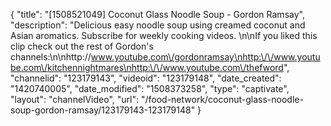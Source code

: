 {
    "title": "[1508521049] Coconut Glass Noodle Soup - Gordon Ramsay",
    "description": "Delicious easy noodle soup using creamed coconut and Asian aromatics. Subscribe for weekly cooking videos. \n\nIf you liked this clip check out the rest of Gordon's channels:\n\nhttp:\/\/www.youtube.com\/gordonramsay\nhttp:\/\/www.youtube.com\/kitchennightmares\nhttp:\/\/www.youtube.com\/thefword",
    "channelid": "123179143",
    "videoid": "123179148",
    "date_created": "1420740005",
    "date_modified": "1508373258",
    "type": "captivate",
    "layout": "channelVideo",
    "url": "\/food-network\/coconut-glass-noodle-soup-gordon-ramsay\/123179143-123179148"
}